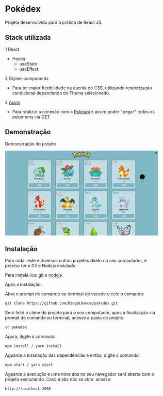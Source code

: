 # Pokédex 

Projeto desenvolvido para a prática de React JS.

## Stack utilizada

1 React
* Hooks
  * useState  
  * useEffect 

2 Styled-components
* Para ter maior flexibilidade na escrita do CSS, utilizando renderização condicional dependendo do Thema selecionado.

2 [Axios](https://www.npmjs.com/package/axios)
* Para realizar a conexão com a [Pokeapi](https://pokeapi.co/) e assim poder "pegar" todos os pokemons via GET.

## Demonstração

Demonstração do projeto

<img src='./src/assets/pokedex.gif' alt='Demonstração da Pokédex' />


## Instalação

Para rodar este e diversos outros projetos direto no seu computador, 
é preciso ter o Git e Nodejs instalado.

Para instalá-los: [git](https://git-scm.com/) e [nodejs](https://nodejs.org/en/). 

Após a instalação:

Abra o prompt de comando ou terminal do vscode e cole o comando:

```bash
git clone https://github.com/DiegoLRamos/pokedex.git

```
Será feito o clone do projeto para o seu computador, após a finalização via prompt de comando ou terminal, acesse a pasta do projeto:

```bash
cd pokedex
```

Agora, digite o comando: 

```bash
npm install / yarn install
```

Aguarde a instalação das dependências e então, digite o comando:

```bash
npm start / yarn start
```

Aguarde a execução e uma nova aba no seu navegador será aberta com o projeto executando. Caso a aba não se abra, acesse:

```bash
http://localhost:3000 
```